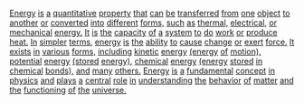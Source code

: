 [Energy](./energy.md) [is](./is.md) [a](./a.md) [quantitative](./quantitative.md) [property](./property.md) [that](./that.md) [can](./can.md) [be](./be.md) [transferred](./transferred.md) [from](./from.md) [one](./one.md) [object](./object.md) [to](./to.md) [another](./another.md) [or](./or.md) [converted](./converted.md) [into](./into.md) [different](./different.md) [forms,](./forms.md) [such](./such.md) [as](./as.md) [thermal,](./thermal.md) [electrical,](./electrical.md) [or](./or.md) [mechanical](./mechanical.md) [energy.](./energy.md) [It](./it.md) [is](./is.md) [the](./the.md) [capacity](./capacity.md) [of](./of.md) [a](./a.md) [system](./system.md) [to](./to.md) [do](./do.md) [work](./work.md) [or](./or.md) [produce](./produce.md) [heat.](./heat.md) [In](./in.md) [simpler](./simpler.md) [terms,](./terms.md) [energy](./energy.md) [is](./is.md) [the](./the.md) [ability](./ability.md) [to](./to.md) [cause](./cause.md) [change](./change.md) [or](./or.md) [exert](./exert.md) [force.](./force.md) [It](./it.md) [exists](./exists.md) [in](./in.md) [various](./various.md) [forms,](./forms.md) [including](./including.md) [kinetic](./kinetic.md) [energy](./energy.md) [(energy](./energy.md) [of](./of.md) [motion),](./motion.md) [potential](./potential.md) [energy](./energy.md) [(stored](./stored.md) [energy),](./energy.md) [chemical](./chemical.md) [energy](./energy.md) [(energy](./energy.md) [stored](./stored.md) [in](./in.md) [chemical](./chemical.md) [bonds),](./bonds.md) [and](./and.md) [many](./many.md) [others.](./others.md) [Energy](./energy.md) [is](./is.md) [a](./a.md) [fundamental](./fundamental.md) [concept](./concept.md) [in](./in.md) [physics](./physics.md) [and](./and.md) [plays](./plays.md) [a](./a.md) [central](./central.md) [role](./role.md) [in](./in.md) [understanding](./understanding.md) [the](./the.md) [behavior](./behavior.md) [of](./of.md) [matter](./matter.md) [and](./and.md) [the](./the.md) [functioning](./functioning.md) [of](./of.md) [the](./the.md) [universe.](./universe.md)